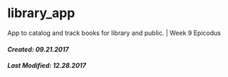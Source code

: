 # library_app
App to catalog and track books for library and public. | Week 9 Epicodus

#### _Created: 09.21.2017_
#### _Last Modified: 12.28.2017_
